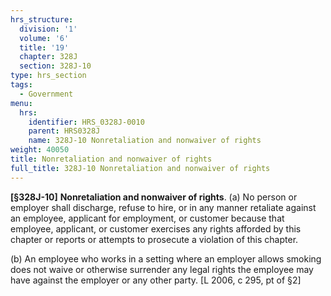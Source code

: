 ```yaml
---
hrs_structure:
  division: '1'
  volume: '6'
  title: '19'
  chapter: 328J
  section: 328J-10
type: hrs_section
tags:
  - Government
menu:
  hrs:
    identifier: HRS_0328J-0010
    parent: HRS0328J
    name: 328J-10 Nonretaliation and nonwaiver of rights
weight: 40050
title: Nonretaliation and nonwaiver of rights
full_title: 328J-10 Nonretaliation and nonwaiver of rights
---
```

**[§328J-10]** **Nonretaliation and nonwaiver of rights**. (a) No person or employer shall discharge, refuse to hire, or in any manner retaliate against an employee, applicant for employment, or customer because that employee, applicant, or customer exercises any rights afforded by this chapter or reports or attempts to prosecute a violation of this chapter.

(b) An employee who works in a setting where an employer allows smoking does not waive or otherwise surrender any legal rights the employee may have against the employer or any other party. [L 2006, c 295, pt of §2]